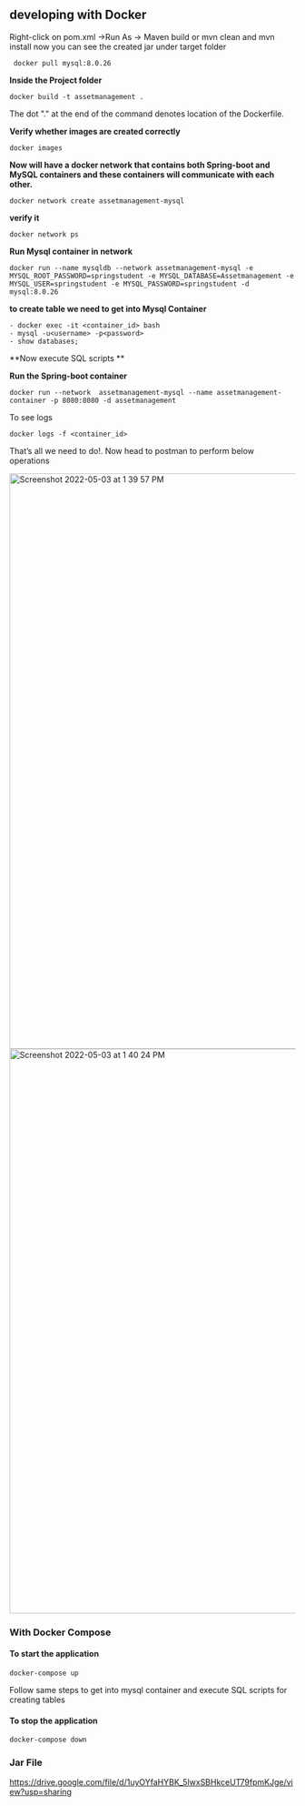 ## developing with Docker

Right-click on pom.xml →Run As → Maven build
or mvn clean and mvn install now you can see the created jar under target folder
```
 docker pull mysql:8.0.26
```
**Inside the Project folder**
```
docker build -t assetmanagement .
```
The dot "." at the end of the command denotes location of the Dockerfile.

**Verify whether images are created correctly**

```
docker images
```

**Now will have a docker network that contains both Spring-boot and MySQL containers and these containers will communicate with each other.**

```
docker network create assetmanagement-mysql
```
**verify it**
```
docker network ps

```
**Run Mysql container in network**
```
docker run --name mysqldb --network assetmanagement-mysql -e MYSQL_ROOT_PASSWORD=springstudent -e MYSQL_DATABASE=Assetmanagement -e MYSQL_USER=springstudent -e MYSQL_PASSWORD=springstudent -d mysql:8.0.26
```

**to create table we need to get into Mysql Container**

```
- docker exec -it <container_id> bash
- mysql -u<username> -p<password>
- show databases;
```
**Now execute SQL scripts **



**Run the Spring-boot container**

```
docker run --network  assetmanagement-mysql --name assetmanagement-container -p 8080:8080 -d assetmanagement
```

To see logs
```
docker logs -f <container_id> 
```
That’s all we need to do!.
Now head to postman to perform below operations

<img width="1012" alt="Screenshot 2022-05-03 at 1 39 57 PM" src="https://user-images.githubusercontent.com/62843185/166422107-75439b6b-6365-4eac-ae05-2c289a1f244c.png">

<img width="993" alt="Screenshot 2022-05-03 at 1 40 24 PM" src="https://user-images.githubusercontent.com/62843185/166422153-eed37f19-736a-4217-aee4-37290e3f4b4b.png">



### With Docker Compose

#### To start the application
```
docker-compose up
```
Follow same steps to get into mysql container and execute SQL scripts for creating tables

#### To stop the application
```
docker-compose down
```
### Jar File

https://drive.google.com/file/d/1uyOYfaHYBK_5lwxSBHkceUT79fpmKJge/view?usp=sharing
